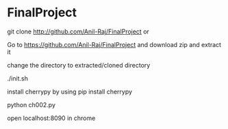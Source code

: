 # FinalProject
git clone http://github.com/Anil-Raj/FinalProject
or
 
Go to https://github.com/Anil-Raj/FinalProject and download zip and extract it

change the directory to extracted/cloned directory

./init.sh

install cherrypy by using pip install cherrypy

python ch002.py

open localhost:8090 in chrome 
